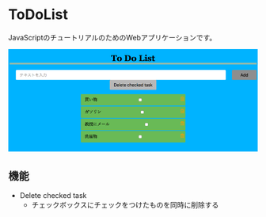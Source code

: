# ToDoList

JavaScriptのチュートリアルのためのWebアプリケーションです。



![](todolist.png)



## 機能

- Delete checked task
  - チェックボックスにチェックをつけたものを同時に削除する